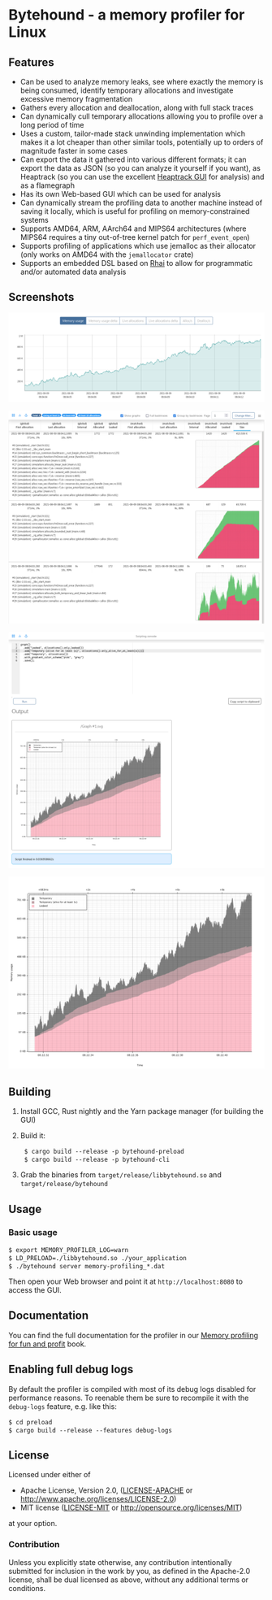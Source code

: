 # Bytehound - a memory profiler for Linux

## Features

   * Can be used to analyze memory leaks, see where exactly the memory is being
     consumed, identify temporary allocations and investigate excessive memory fragmentation
   * Gathers every allocation and deallocation, along with full stack traces
   * Can dynamically cull temporary allocations allowing you to profile over a long
     period of time
   * Uses a custom, tailor-made stack unwinding implementation which makes it
     a lot cheaper than other similar tools, potentially up to orders of magnitude
     faster in some cases
   * Can export the data it gathered into various different formats; it can
     export the data as JSON (so you can analyze it yourself if you want), as
     Heaptrack (so you can use the excellent [Heaptrack GUI] for analysis)
     and as a flamegraph
   * Has its own Web-based GUI which can be used for analysis
   * Can dynamically stream the profiling data to another machine instead
     of saving it locally, which is useful for profiling on memory-constrained systems
   * Supports AMD64, ARM, AArch64 and MIPS64 architectures (where MIPS64 requires a tiny out-of-tree kernel patch for `perf_event_open`)
   * Supports profiling of applications which use jemalloc as their allocator (only works on AMD64 with the `jemallocator` crate)
   * Supports an embedded DSL based on [Rhai](https://rhai.rs) to allow for programmatic
     and/or automated data analysis

[Heaptrack GUI]: https://github.com/KDE/heaptrack

## Screenshots

<p align="center">
    <img src="screenshot_gui_memory_usage_graph.png">
</p>

<p align="center">
    <img src="screenshot_gui_group_by_backtrace.png">
</p>

<p align="center">
    <img src="screenshot_gui_scripting_console.png">
</p>

<p align="center">
    <img src="screenshot_graph.png">
</p>

## Building

1. Install GCC, Rust nightly and the Yarn package manager (for building the GUI)
2. Build it:

        $ cargo build --release -p bytehound-preload
        $ cargo build --release -p bytehound-cli

3. Grab the binaries from `target/release/libbytehound.so` and `target/release/bytehound`

## Usage

### Basic usage

    $ export MEMORY_PROFILER_LOG=warn
    $ LD_PRELOAD=./libbytehound.so ./your_application
    $ ./bytehound server memory-profiling_*.dat

Then open your Web browser and point it at `http://localhost:8080` to access the GUI.

## Documentation

You can find the full documentation for the profiler in our [Memory profiling for fun and profit](https://koute.github.io/bytehound/) book.

## Enabling full debug logs

By default the profiler is compiled with most of its debug logs disabled for performance reasons.
To reenable them be sure to recompile it with the `debug-logs` feature, e.g. like this:

    $ cd preload
    $ cargo build --release --features debug-logs

## License

Licensed under either of

  * Apache License, Version 2.0, ([LICENSE-APACHE](LICENSE-APACHE) or http://www.apache.org/licenses/LICENSE-2.0)
  * MIT license ([LICENSE-MIT](LICENSE-MIT) or http://opensource.org/licenses/MIT)

at your option.

### Contribution

Unless you explicitly state otherwise, any contribution intentionally submitted
for inclusion in the work by you, as defined in the Apache-2.0 license, shall be
dual licensed as above, without any additional terms or conditions.
